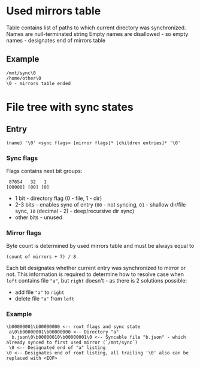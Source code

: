 # Used mirrors table

Table contains list of paths to which current directory was synchronized.
Names are null-terminated string
Empty names are disallowed - so empty names - designates end of mirrors table

## Example

	/mnt/sync\0
	/home/other\0
	\0 - mirrors table ended

# File tree with sync states

## Entry

	(name) '\0' <sync flags> [mirror flags]* [children entries]* '\0'

### Sync flags

Flags contains next bit groups:

     87654   32   1
	[00000] [00] [0] 

* 1 bit - directory flag (0 - file, 1 - dir)
* 2-3 bits - enables sync of entry (`00` - not syncing, `01` - shallow dir/file sync, `10` (decimal - 2) - deep/recursive dir sync)
* other bits - unused

### Mirror flags

Byte count is determined by used mirrors table and must be always equal to 

	(count of mirrors + 7) / 8

Each bit designates whether current entry was synchronized to mirror or not.
This information is required to determine how to resolve case when 
`left` contains file `"a"`, but `right` doesn't - as there is 2 solutions possible:

* add file `"a"` to `right`
* delete file `"a"` from `left`

### Example

	\b00000001\b00000000 <-- root flags and sync state
	 a\0\b00000001\b00000000 <-- Directory "a"
	  b.json\0\b00000010\b00000001\0 <-- Syncable file "b.json" - which already synced to first used mirror (`/mnt/sync`)
	 \0 <-- Designated end of "a" listing
	\0 <-- Designates end of root listing, all trailing '\0' also can be replaced with <EOF>
